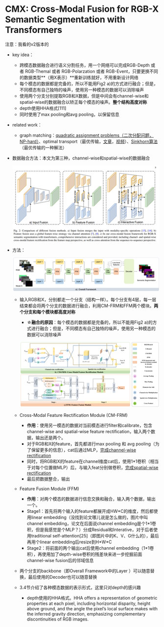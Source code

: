 # CMX: Cross-Modal Fusion for RGB-X Semantic Segmentation with Transformers

注意：我看的v2版本的

- key idea：

  - 跨模态数据融合进行语义分割任务，用一个网络可以完成RGB-Depth 或者 RGB-Themal 或者 RGB-Polarzation 或者 RGB-Event，只要更换不同的数据类型**（用X表示）**重新训练就好，不用重新设计网络
  - 每个模态的数据都是完备的，所以不能用Fig2 a)的方式进行融合；但是，不同模态有自己独特的噪声，使用另一种模态的数据可以消除噪声
  - 使用两个分支分别提取RGB和X数据，但是中间会有channel-wise和spatial-wise的数据融合以矫正每个模态的噪声。**整个结构高度对称**
  - depth使用HHA格式[111]
  - 同时使用了max pooling和avg pooling，以保留信息

- related work：

  - graph matching：[quadratic assignment problems（二次分配问题，NP-hard）](https://blog.csdn.net/AS7062031/article/details/108323508)、optimal transport（最优传输，[文章](https://zhuanlan.zhihu.com/p/94978686)，[视频](https://www.bilibili.com/video/BV1Gf4y1q74x)）、[Sinkhorn算法](https://zhuanlan.zhihu.com/p/441197063)（最优传输的一种解法）

- 数据融合方法：本文为第三种，channel-wise和spatial-wise的数据融合

  ![image-20230328124859303](images/image-20230328124859303.png)

- 方法：

  ![image-20230328124300706](images/image-20230328124300706.png)

  - 输入RGB和X，分别都走一个分支（结构一样）。每个分支有4层，每一层结束都会将两个分支的数据进行融合，利用CM-FRM和FFM两个模块。**两个分支和每个模块都高度对称**

      - ☆**融合的原因**：每个模态的数据都是完备的，所以不能用Fig2 a)的方式进行融合；但是，不同模态有自己独特的噪声，使用另一种模态的数据可以消除噪声

      ![image-20230328125305279](images/image-20230328125305279.png)

  - Cross-Modal Feature Rectification Module (CM-FRM)

      - **作用**：使用另一模态的数据对当前模态进行filter和calibrate，包含channel-wise and spatial-wise feature rectification，输入两个数据，输出还是两个。
      - 对于RGB和X的feature，首先都进行max pooling 和 avg pooling（为了保留更多的信息），cat后通过MLP，<u>完成channel-wise rectification</u>
      - 同时，将RGB和X的feature在channel维度cat后，使用1*1卷积（相当于对每个位置做MLP）后，与输入feat分别做卷积，<u>完成spatial-wise rectification</u>
      - 最后把数据整合，输出

  - Feature Fusion Module (FFM)

      - **作用**：对两个模态的数据进行信息交换和融合，输入两个数据，输出一个。
      - Stage1：首先将两个输入的feature都展开成HW\*C的维度，然后都使用linear embedding（没找到论文哪儿说是怎么做的，图片中叫channel embedding，论文在后面说channel embedding是个1*1卷积，但是我感觉是个MLP？）分成Residual和Interative，对于后者使用traditional self-attention[25]（即图片中的K、V、G什么的），最后再用个linear embedding后resize到H\*W\*C
      - Stage2：将前面的两个输出cat后使用channel embedding（1*1卷积），再使用加了depth-wise卷积的残差块来进一步挖掘前面channel-wise fusion后的邻域信息

  - 两个分支的backbone（即Overall Framework中的Layer ）可以随意替换，最后使用的Decoder也可以随意替换

  - 3.4节介绍了各种模态数据的表示形式，这里只对depth的感兴趣

      - depth使用的HHA格式。HHA offers a representation of geometric properties at each pixel, including horizontal disparity, height above ground, and the angle the pixel’s local surface makes with the inferred gravity direction, emphasizing complementary discontinuities of RGB images.

